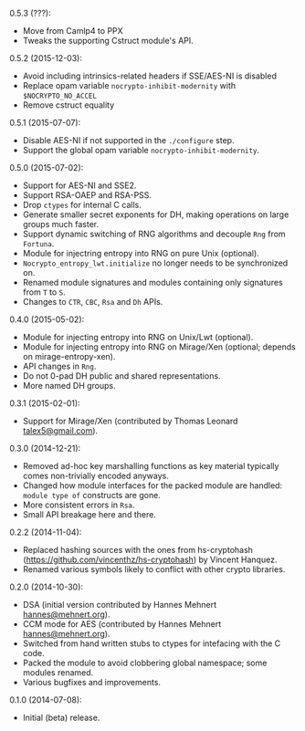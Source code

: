 0.5.3 (???):
* Move from Camlp4 to PPX
* Tweaks the supporting Cstruct module's API.

0.5.2 (2015-12-03):
* Avoid including intrinsics-related headers if SSE/AES-NI is disabled
* Replace opam variable `nocrypto-inhibit-modernity` with `$NOCRYPTO_NO_ACCEL`
* Remove cstruct equality

0.5.1 (2015-07-07):
* Disable AES-NI if not supported in the `./configure` step.
* Support the global opam variable `nocrypto-inhibit-modernity`.

0.5.0 (2015-07-02):
* Support for AES-NI and SSE2.
* Support RSA-OAEP and RSA-PSS.
* Drop `ctypes` for internal C calls.
* Generate smaller secret exponents for DH, making operations on large groups much faster.
* Support dynamic switching of RNG algorithms and decouple `Rng` from `Fortuna`.
* Module for injectring entropy into RNG on pure Unix (optional).
* `Nocrypto_entropy_lwt.initialize` no longer needs to be synchronized on.
* Renamed module signatures and modules containing only signatures from `T` to `S`.
* Changes to `CTR`, `CBC`, `Rsa` and `Dh` APIs.

0.4.0 (2015-05-02):
* Module for injecting entropy into RNG on Unix/Lwt (optional).
* Module for injecting entropy into RNG on Mirage/Xen (optional; depends on mirage-entropy-xen).
* API changes in `Rng`.
* Do not 0-pad DH public and shared representations.
* More named DH groups.

0.3.1 (2015-02-01):
* Support for Mirage/Xen (contributed by Thomas Leonard <talex5@gmail.com>).

0.3.0 (2014-12-21):
* Removed ad-hoc key marshalling functions as key material typically comes non-trivially encoded anyways.
* Changed how module interfaces for the packed module are handled: `module type of` constructs are gone.
* More consistent errors in `Rsa`.
* Small API breakage here and there.

0.2.2 (2014-11-04):
* Replaced hashing sources with the ones from hs-cryptohash
  (https://github.com/vincenthz/hs-cryptohash) by Vincent Hanquez.
* Renamed various symbols likely to conflict with other crypto libraries.

0.2.0 (2014-10-30):
* DSA (initial version contributed by Hannes Mehnert <hannes@mehnert.org>).
* CCM mode for AES (contributed by Hannes Mehnert <hannes@mehnert.org>).
* Switched from hand written stubs to ctypes for intefacing with the C code.
* Packed the module to avoid clobbering global namespace; some modules renamed.
* Various bugfixes and improvements.

0.1.0 (2014-07-08):
* Initial (beta) release.
